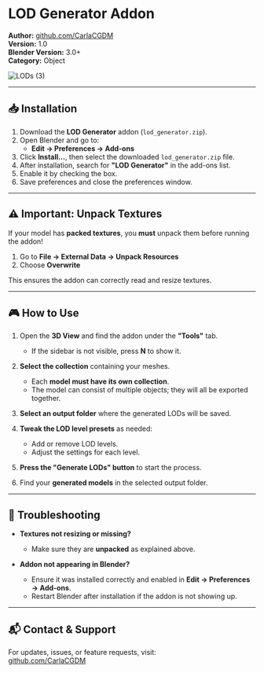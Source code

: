 # LOD Generator Addon  

**Author:** [github.com/CarlaCGDM](https://github.com/CarlaCGDM)  
**Version:** 1.0  
**Blender Version:** 3.0+  
**Category:** Object  

![LODs (3)](https://github.com/user-attachments/assets/4fa9d659-7509-4ede-9ff9-01d05c4f5fbe)

---

## 📥 Installation  

1. Download the **LOD Generator** addon (`lod_generator.zip`).  
2. Open Blender and go to:  
   - **Edit → Preferences → Add-ons**  
3. Click **Install...**, then select the downloaded `lod_generator.zip` file.  
4. After installation, search for **"LOD Generator"** in the add-ons list.  
5. Enable it by checking the box.  
6. Save preferences and close the preferences window.  

---

## ⚠ Important: Unpack Textures  

If your model has **packed textures**, you **must** unpack them before running the addon!  

1. Go to **File → External Data → Unpack Resources**  
2. Choose **Overwrite**  

This ensures the addon can correctly read and resize textures.  

---

## 🎮 How to Use  

1. Open the **3D View** and find the addon under the **"Tools"** tab.  
   - If the sidebar is not visible, press **N** to show it.  

2. **Select the collection** containing your meshes.  
   - Each **model must have its own collection**.  
   - The model can consist of multiple objects; they will all be exported together.  

3. **Select an output folder** where the generated LODs will be saved.  

4. **Tweak the LOD level presets** as needed:  
   - Add or remove LOD levels.  
   - Adjust the settings for each level.  

5. **Press the "Generate LODs" button** to start the process.  

6. Find your **generated models** in the selected output folder.  

---

## 🔧 Troubleshooting  

- **Textures not resizing or missing?**  
  - Make sure they are **unpacked** as explained above.  

- **Addon not appearing in Blender?**  
  - Ensure it was installed correctly and enabled in **Edit → Preferences → Add-ons**.  
  - Restart Blender after installation if the addon is not showing up.  

---

## 📬 Contact & Support  

For updates, issues, or feature requests, visit:  
[github.com/CarlaCGDM](https://github.com/CarlaCGDM)  
